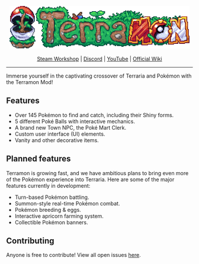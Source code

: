 <div align="center">
<img src="https://raw.githubusercontent.com/JamzOJamz/Terramon/main/Assets/Misc/_Unused/MenuLogoFade.gif"><br><br>
<a href="https://steamcommunity.com/sharedfiles/filedetails/?id=3435381419" target="_blank">Steam Workshop</a> | <a href="https://discord.gg/U8skDEA" target="_blank">Discord</a> | <a href="https://www.youtube.com/@TerramonMod" target="_blank">YouTube</a> | <a href="https://terrariamods.wiki.gg/wiki/Terramon" target="_blank">Official Wiki</a>
</div>

---

Immerse yourself in the captivating crossover of Terraria and Pokémon with the Terramon Mod!

## Features

- Over 145 Pokémon to find and catch, including their Shiny forms.
- 5 different Poké Balls with interactive mechanics.
- A brand new Town NPC, the Poké Mart Clerk.
- Custom user interface (UI) elements.
- Vanity and other decorative items.

## Planned features

Terramon is growing fast, and we have ambitious plans to bring even more of the Pokémon experience into Terraria. Here are some of the major features currently in development:

- Turn-based Pokémon battling.
- Summon-style real-time Pokémon combat.
- Pokémon breeding & eggs.
- Interactive apricorn farming system.
- Collectible Pokémon banners.

## Contributing

Anyone is free to contribute! View all open issues [here](https://github.com/nsfury/Terramon/issues).
